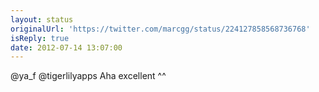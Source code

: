 ```yaml
---
layout: status
originalUrl: 'https://twitter.com/marcgg/status/224127858568736768'
isReply: true
date: 2012-07-14 13:07:00
---
```


@ya_f @tigerlilyapps Aha excellent ^^
